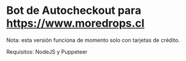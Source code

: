 # Bot de Autocheckout para https://www.moredrops.cl
Nota: esta versión funciona de momento solo con tarjetas de crédito. 

Requisitos: NodeJS y Puppeteer
